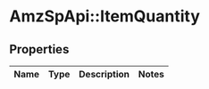 # AmzSpApi::ItemQuantity

## Properties
Name | Type | Description | Notes
------------ | ------------- | ------------- | -------------

